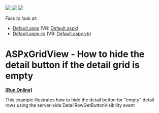 <!-- default badges list -->
![](https://img.shields.io/endpoint?url=https://codecentral.devexpress.com/api/v1/VersionRange/128534443/10.1.12%2B)
[![](https://img.shields.io/badge/Open_in_DevExpress_Support_Center-FF7200?style=flat-square&logo=DevExpress&logoColor=white)](https://supportcenter.devexpress.com/ticket/details/E2537)
[![](https://img.shields.io/badge/📖_How_to_use_DevExpress_Examples-e9f6fc?style=flat-square)](https://docs.devexpress.com/GeneralInformation/403183)
<!-- default badges end -->
<!-- default file list -->
*Files to look at*:

* [Default.aspx](./CS/WebSite/Default.aspx) (VB: [Default.aspx](./VB/WebSite/Default.aspx))
* [Default.aspx.cs](./CS/WebSite/Default.aspx.cs) (VB: [Default.aspx.vb](./VB/WebSite/Default.aspx.vb))
<!-- default file list end -->
# ASPxGridView - How to hide the detail button if the detail grid is empty
<!-- run online -->
**[[Run Online]](https://codecentral.devexpress.com/128534443/)**
<!-- run online end -->


<p>This example illustrates how to hide the detail button for "empty" detail rows using the server-side DetailRowGetButtonVisibility event</p>

<br/>


